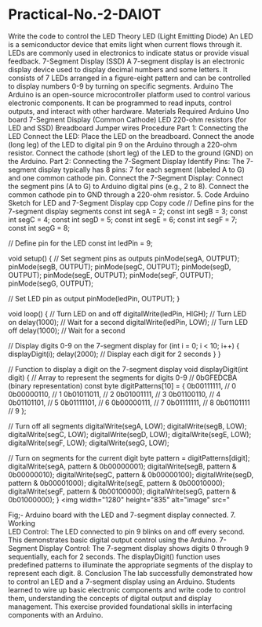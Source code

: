 # Practical-No.-2-DAIOT
Write the code to control the LED
Theory
LED (Light Emitting Diode)
An LED is a semiconductor device that emits light when current flows through it. LEDs are commonly used in electronics to indicate status or provide visual feedback.
7-Segment Display (SSD)
A 7-segment display is an electronic display device used to display decimal numbers and some letters. It consists of 7 LEDs arranged in a figure-eight pattern and can be controlled to display numbers 0-9 by turning on specific segments.
Arduino
The Arduino is an open-source microcontroller platform used to control various electronic components. It can be programmed to read inputs, control outputs, and interact with other hardware.
Materials Required
Arduino Uno board
7-Segment Display (Common Cathode)
LED
220-ohm resistors (for LED and SSD)
Breadboard
Jumper wires
Procedure
Part 1: Connecting the LED
Connect the LED:
Place the LED on the breadboard.
Connect the anode (long leg) of the LED to digital pin 9 on the Arduino through a 220-ohm resistor.
Connect the cathode (short leg) of the LED to the ground (GND) on the Arduino.
Part 2: Connecting the 7-Segment Display
Identify Pins:
The 7-segment display typically has 8 pins: 7 for each segment (labeled A to G) and one common cathode pin.
Connect the 7-Segment Display:
Connect the segment pins (A to G) to Arduino digital pins (e.g., 2 to 8).
Connect the common cathode pin to GND through a 220-ohm resistor.
5. Code
Arduino Sketch for LED and 7-Segment Display
cpp
Copy code
// Define pins for the 7-segment display segments
const int segA = 2;
const int segB = 3;
const int segC = 4;
const int segD = 5;
const int segE = 6;
const int segF = 7;
const int segG = 8;

// Define pin for the LED
const int ledPin = 9;

void setup() {
  // Set segment pins as outputs
  pinMode(segA, OUTPUT);
  pinMode(segB, OUTPUT);
  pinMode(segC, OUTPUT);
  pinMode(segD, OUTPUT);
  pinMode(segE, OUTPUT);
  pinMode(segF, OUTPUT);
  pinMode(segG, OUTPUT);

  // Set LED pin as output
  pinMode(ledPin, OUTPUT);
}

void loop() {
  // Turn LED on and off
  digitalWrite(ledPin, HIGH); // Turn LED on
  delay(1000); // Wait for a second
  digitalWrite(ledPin, LOW); // Turn LED off
  delay(1000); // Wait for a second

  // Display digits 0-9 on the 7-segment display
  for (int i = 0; i < 10; i++) {
    displayDigit(i);
    delay(2000); // Display each digit for 2 seconds
  }
}

// Function to display a digit on the 7-segment display
void displayDigit(int digit) {
  // Array to represent the segments for digits 0-9
  // 0bGFEDCBA (binary representation)
  const byte digitPatterns[10] = {
    0b00111111, // 0
    0b00000110, // 1
    0b01011011, // 2
    0b01001111, // 3
    0b01100110, // 4
    0b01101101, // 5
    0b01111101, // 6
    0b00000111, // 7
    0b01111111, // 8
    0b01101111  // 9
  };

  // Turn off all segments
  digitalWrite(segA, LOW);
  digitalWrite(segB, LOW);
  digitalWrite(segC, LOW);
  digitalWrite(segD, LOW);
  digitalWrite(segE, LOW);
  digitalWrite(segF, LOW);
  digitalWrite(segG, LOW);

  // Turn on segments for the current digit
  byte pattern = digitPatterns[digit];
  digitalWrite(segA, pattern & 0b00000001);
  digitalWrite(segB, pattern & 0b00000010);
  digitalWrite(segC, pattern & 0b00000100);
  digitalWrite(segD, pattern & 0b00001000);
  digitalWrite(segE, pattern & 0b00010000);
  digitalWrite(segF, pattern & 0b00100000);
  digitalWrite(segG, pattern & 0b01000000);
}
<img width="1280" height="835" alt="image" src="

Fig;- Arduino board with the LED and 7-segment display connected.
7. Working	
LED Control:
The LED connected to pin 9 blinks on and off every second. This demonstrates basic digital output control using the Arduino.
7-Segment Display Control:
The 7-segment display shows digits 0 through 9 sequentially, each for 2 seconds. The displayDigit() function uses predefined patterns to illuminate the appropriate segments of the display to represent each digit.
8. Conclusion
The lab successfully demonstrated how to control an LED and a 7-segment display using an Arduino. Students learned to wire up basic electronic components and write code to control them, understanding the concepts of digital output and display management. This exercise provided foundational skills in interfacing components with an Arduino.

